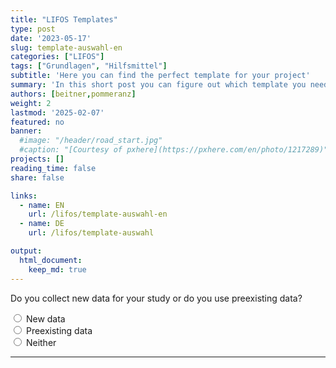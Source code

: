 ```yaml
---
title: "LIFOS Templates" 
type: post
date: '2023-05-17' 
slug: template-auswahl-en
categories: ["LIFOS"] 
tags: ["Grundlagen", "Hilfsmittel"] 
subtitle: 'Here you can find the perfect template for your project'
summary: 'In this short post you can figure out which template you need for your projects or theses through the answering of a short multiple choice quiz.' 
authors: [beitner,pommeranz] 
weight: 2
lastmod: '2025-02-07'
featured: no
banner:
  #image: "/header/road_start.jpg"
  #caption: "[Courtesy of pxhere](https://pxhere.com/en/photo/1217289)"
projects: []
reading_time: false
share: false

links:
  - name: EN
    url: /lifos/template-auswahl-en
  - name: DE
    url: /lifos/template-auswahl

output:
  html_document:
    keep_md: true
---
```


<!-- Multiple Choice & Skript für Hide / Reveal & CSS für den Button-->
<script type="text/javascript">
  function Reveal(it, box) {<!--from www.java2s.com-->
    var vis = (box.checked) ? "block" : "none";
    document.getElementById(it).style.display = vis;
  }

  function Hide(it, box) {
    var vis = (box.checked) ? "none" : "none";
    document.getElementById(it).style.display = vis;
  }
</script>
<style>
input[type = reset] {
    background-color: transparent;
    background-repeat: no-repeat;
    border: none;
    cursor: pointer;
    overflow: hidden;
    outline: none;
      color: #00618f;
}
</style>

<!-- Erste Ebene -->
<form>
  <div id="divStart" style="display: block">
  Do you collect new data for your study or do you use preexisting data?
  
  <input type="radio" name="Wahl1" value="value1" onClick="Hide('divOldData', this); Hide('divHoppla',this); Hide('divReplikation', this); Hide('divKeineReplikation', this); Hide('divMetaanalyse', this); Hide('divSekundaeranalyse', this); Hide('divExperiment', this); Reveal('divNewData', this); Hide('divDeskriptiveStudien', this)" /> New data  
  <input type="radio" name="Wahl1" value="value2" onClick="Hide('divNewData', this); Hide('divHoppla',this); Hide('divReplikation', this); Hide('divKeineReplikation', this); Hide('divMetaanalyse', this); Hide('divSekundaeranalyse', this); Hide('divExperiment', this); Reveal('divOldData', this); Hide('divDeskriptiveStudien', this)" /> Preexisting data    
  <input type="radio" name="Wahl1" value="value3" onClick="Hide('divNewData', this); Hide('divOldData',this); Hide('divReplikation', this); Hide('divKeineReplikation', this); Hide('divMetaanalyse', this); Hide('divSekundaeranalyse', this); Hide('divExperiment', this); Reveal('divHoppla', this); Hide('divDeskriptiveStudien', this)" /> Neither
  
  <hr>
  </div>
  
  <!-- Zweite Ebene -->
  <!-- Neue Daten -->
  <div id="divNewData" style="display: none">
  Is your study a replication study, meaning a repetition of an already existing study?
  
  <input type="radio" name="Wahl2a" value="value4" onClick=" Hide('divKeineReplikation', this); Hide('divHoppla', this); Hide('divMetaanalyse', this); Hide('divSekundaeranalyse', this); Hide('divExperiment', this); Reveal('divReplikation', this); Hide('divDeskriptiveStudien', this)" /> Yes<br>
  <input type="radio" name="Wahl2a" value="value5" onClick=" Hide('divReplikation', this); Hide('divHoppla', this); Hide('divMetaanalyse', this); Hide('divSekundaeranalyse', this); Hide('divExperiment', this); Reveal('divKeineReplikation', this); Hide('divDeskriptiveStudien', this)" /> No<br>
  <input type="radio" name="Wahl2a" value="value6" onClick=" Hide('divReplikation', this); Hide('divKeineReplikation', this); Hide('divMetaanalyse', this); Hide('divSekundaeranalyse', this); Hide('divExperiment', this); Reveal('divHoppla', this); Hide('divDeskriptiveStudien', this)" /> Neither<br>
  
  <hr>
  </div>
  
  <!-- Vorhandene Daten -->
  <div id="divOldData" style="display: none">
  Are you planning to summarize the results of multiple studies to make a general statement, or do you want to use preexisting datasets to answer new research questions?
  
  <input type="radio" name="Wahl2b" value="value7" onClick="Hide('divHoppla', this); Hide('divSekundaeranalyse', this); Hide('divReplikation', this); Hide('divKeineReplikation', this); Hide('divExperiment', this); Hide('divDeskriptiveStudien', this); Reveal('divMetaanalyse', this)" /> Multiple studies<br>
  <input type="radio" name="Wahl2b" value="value8" onClick="Hide('divHoppla', this); Hide('divMetaanalyse', this); Hide('divReplikation', this); Hide('divKeineReplikation', this); Hide('divExperiment', this); Hide('divDeskriptiveStudien', this); Reveal('divSekundaeranalyse', this)" /> Preexisting dataset<br>
  <input type="radio" name="Wahl2b" value="value9" onClick="Hide('divMetaanalyse', this); Hide('divSekundaeranalyse', this); Hide('divReplikation', this); Hide('divKeineReplikation', this); Hide('divExperiment', this); Hide('divDeskriptiveStudien', this); Reveal('divHoppla', this)" /> Neither<br>
  
  <hr>
  </div>
  
  <!-- Dritte Ebene - Neue Daten -->
  <!-- Replikationsstudie -->
  <div id="divReplikation" style="display: none">
Your responses indicate that your study is a replication study. The following template is available for this type:
  
  - Replication Studies
  
In the recommended template you can find the Replication Recipe Preregistration Template by <a href="https://doi.org/10.1016/j.jesp.2013.10.005">Brandt et al. (2013)</a>, which is optimally suited to replications.
  
Did an error occur?<input type ="reset" value="Click here" onClick="Hide('divOldData', this); Hide('divNewData', this); Hide('divReplikation', this); Hide('divKeineReplikation', this); Hide('divMetaanalyse', this); Hide('divSekundaeranalyse', this); Hide('divExperiment', this); Hide('divDeskriptiveStudien', this); Hide('divHoppla', this)"/>to reset!
  </div>
  
  <!-- Keine Replikationsstudie -->
  <div id="divKeineReplikation" style="display: none">
Does your study make purposeful changes or manipulations to one or more independent variables to examine their effects on a dependent variable, or does your study only describe correlations between variables?
  
  <input type="radio" name="Wahl3" value="value10" onClick="Hide('divHoppla', this); Hide('divDeskriptiveStudien', this); Reveal('divExperiment', this)" /> Manipulations<br>
  <input type="radio" name="Wahl3" value="value11" onClick="Hide('divHoppla', this); Hide('divExperiment', this); Reveal('divDeskriptiveStudien', this)" /> Correlations<br>
  <input type="radio" name="Wahl3" value="value12" onClick="Hide('divExperiment', this); Hide('divDeskriptiveStudien', this); Reveal('divHoppla', this)" /> Neither<br>
  
  <hr>
  </div>
  
  <!-- Dritte Ebene - Alte Daten -->
  <!-- Meta-Analysen -->
  <div id="divMetaanalyse" style="display: none">
Your responses indicate that your study is a meta-analysis or systematic review. The following template is available for this type:
  
  - Meta-Analyses and Systematic Reviews
  
Within the template you can find a format for preregistration by <a href="https://www.crd.york.ac.uk/prospero/">PROSPERO</a> and the <a href="http://prisma-statement.org">PRISMA-Guidelines</a>. 
  
Did an error occur?<input type ="reset" value="Click here" onClick="Hide('divOldData', this); Hide('divNewData', this); Hide('divReplikation', this); Hide('divKeineReplikation', this); Hide('divMetaanalyse', this); Hide('divSekundaeranalyse', this); Hide('divExperiment', this); Hide('divDeskriptiveStudien', this); Hide('divHoppla', this)"/>to reset!
  </div>
  
  <!-- Sekundäranalyse -->
  <div id="divSekundaeranalyse" style="display: none">
Your responses indicate that your study is a secondary data analysis. The following template is available for this type:
  
  - Secondary Data Analaysis
  
In the recommended template you can find a specific template for preregistration with a focus on secondary data analysis. Moreover, no folder for the data will be created and there are specific pointers in the ReadMe for what to keep in mind during a secondary data analysis.
  
Did an error occur?<input type ="reset" value="Click here" onClick="Hide('divOldData', this); Hide('divNewData', this); Hide('divReplikation', this); Hide('divKeineReplikation', this); Hide('divMetaanalyse', this); Hide('divSekundaeranalyse', this); Hide('divExperiment', this); Hide('divDeskriptiveStudien', this); Hide('divHoppla', this)"/>to reset!
  </div>
  
  <!-- Vierte Ebene - Keine Replikation -->
  <!-- Experiment -->
  <div id="divExperiment" style="display: none">
Within your study you collect data with the help of a behavioral experiment. The following two templates are available for this case:
  
  - Behavioral Experiments BSc
  - Behavioral Experiments MSc
  
Both templates are optimally suited for use in a study with a behavioral experiment and are different from each other in regards to their preregistration templates. The BSc template only includes the AsPredicted preregistration template, whereas the MSc template includes three different preregistration templates: AsPredicted, OSF Standard Preregistration Template, and the PRP-QUANT template - with the latter two being more detailed. For students, no matter if BSc or MSc, who chose together with their instructor to use the OSF Preregistration template it is recommended to use the Behavioral Experiments MSc template.
  
Did an error occur?<input type ="reset" value="Click here" onClick="Hide('divOldData', this); Hide('divNewData', this); Hide('divReplikation', this); Hide('divKeineReplikation', this); Hide('divMetaanalyse', this); Hide('divSekundaeranalyse', this); Hide('divExperiment', this); Hide('divDeskriptiveStudien', this); Hide('divHoppla', this)"/>to reset!
  </div>
  
  <!-- Deskriptive Studien -->
  <div id="divDeskriptiveStudien" style="display: none">
Within your study you research existing correlations without the use of an active experimental manipulation. The following two templates are available for this case:
  
  - Correlative and Descriptive Studies - BSc
  - Correlative and Descriptive Studies - MSc

Both templates are optimally suited for use in a study with a behavioral experiment and are different from each other in regards to their preregistration templates. The BSc template only includes the AsPredicted preregistration template, whereas the MSc template includes three different preregistration templates: AsPredicted, OSF Standard Preregistration Template, and the PRP-QUANT template - with the latter two being more detailed. For students, no matter if BSc or MSC, who chose together with their instructor to use the OSF Preregistration template it is recommended to use the Correlative and Descriptive Studies MSc template.
  
Did an error occur?<input type ="reset" value="Click here" onClick="Hide('divOldData', this); Hide('divNewData', this); Hide('divReplikation', this); Hide('divKeineReplikation', this); Hide('divMetaanalyse', this); Hide('divSekundaeranalyse', this); Hide('divExperiment', this); Hide('divDeskriptiveStudien', this); Hide('divHoppla', this)"/>to reset!
  </div>
  
  <!-- Der Joker - Der Hoppla-Text -->
  <div id="divHoppla" style="display: none">
  <b>Whoops</b>, it seems that something went wrong! In case of a misunderstanding, please redo the template picker again. But if your type of study is not covered by our template help and therefore not in our collection of templates then we are sorry. Feel free to contact us under <a href="mailto:lifos@uni-frankfurt.de">LIFOS@uni-frankfurt.de</a> and we will help you personally to find the right template for you. And who knows, maybe you can help us create a new template for your type of study! :)
  
Did an error occur?<input type ="reset" value="Click here" onClick="Hide('divOldData', this); Hide('divNewData', this); Hide('divReplikation', this); Hide('divKeineReplikation', this); Hide('divMetaanalyse', this); Hide('divSekundaeranalyse', this); Hide('divExperiment', this); Hide('divDeskriptiveStudien', this); Hide('divHoppla', this)"/>to reset!
  </div>
</form>
